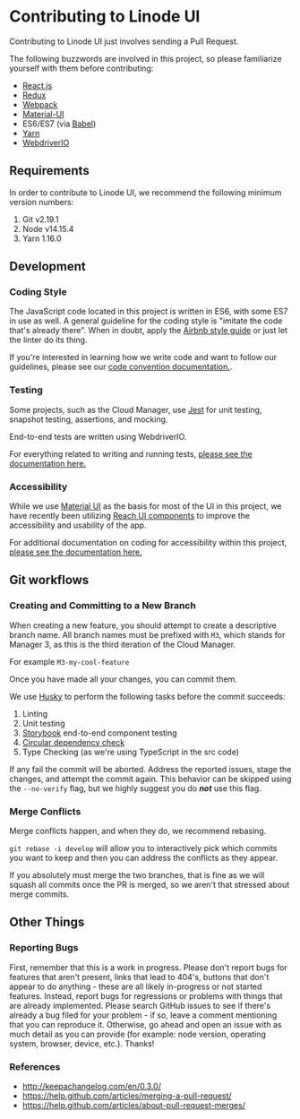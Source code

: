 # Contributing to Linode UI

Contributing to Linode UI just involves sending a Pull Request.

The following buzzwords are involved in this project, so please familiarize yourself with them before contributing:

- [React.js](https://facebook.github.io/react/)
- [Redux](http://redux.js.org/)
- [Webpack](https://webpack.github.io/)
- [Material-UI](https://material-ui.com/)
- ES6/ES7 (via [Babel](https://babeljs.io/))
- [Yarn](https://yarnpkg.com/)
- [WebdriverIO](https://webdriver.io/)

## Requirements

In order to contribute to Linode UI, we recommend the following minimum version numbers:

1. Git v2.19.1
2. Node v14.15.4
3. Yarn 1.16.0

## Development

### Coding Style

The JavaScript code located in this project is written in ES6, with some ES7 in use as well. A general guideline for the coding style is "imitate the code that's already there". When in doubt,
apply the [Airbnb style guide](https://github.com/airbnb/javascript) or just let
the linter do its thing.

If you're interested in learning how we write code and want to follow our guidelines, please
see our [code convention documentation.](CODE_CONVENTIONS.md).

### Testing

Some projects, such as the Cloud Manager, use [Jest](https://facebook.github.io/jest/docs/en/api.html) for unit testing, snapshot testing, assertions, and mocking.

End-to-end tests are written using WebdriverIO.

For everything related to writing and running tests, [please see the documentation here.](TESTING.md)

### Accessibility

While we use [Material UI](https://material-ui.com/) as the basis for most of the UI in this project, we have recently been utilizing [Reach UI components](https://reacttraining.com/reach-ui/) to improve the accessibility and usability of the app.

For additional documentation on coding for accessibility within this project, [please see the documentation here.](ACCESSIBILITY.md)

## Git workflows

### Creating and Committing to a New Branch

When creating a new feature, you should attempt to create a descriptive branch name. All branch names must be prefixed with `M3`, which stands for Manager 3, as this is the third iteration of the Cloud Manager.

For example `M3-my-cool-feature`

Once you have made all your changes, you can commit them.

We use [Husky](https://github.com/typicode/husky) to perform the following tasks before the commit succeeds:

1. Linting
2. Unit testing
3. [Storybook](https://github.com/storybooks/storybook) end-to-end component testing
4. [Circular dependency check](https://github.com/pahen/madge)
5. Type Checking (as we're using TypeScript in the src code)

If any fail the commit will be aborted. Address the reported issues, stage the changes, and attempt the commit again. This behavior can be skipped using the
`--no-verify` flag, but we highly suggest you do _**not**_ use this flag.

### Merge Conflicts

Merge conflicts happen, and when they do, we recommend rebasing.

`git rebase -i develop` will allow you to interactively pick which commits you want to keep and then you can address the conflicts as they appear.

If you absolutely must merge the two branches, that is fine as we will squash all commits once the PR is merged, so we aren't that stressed about merge commits.

## Other Things

### Reporting Bugs

First, remember that this is a work in progress. Please don't report bugs for
features that aren't present, links that lead to 404's, buttons that don't
appear to do anything - these are all likely in-progress or not started
features. Instead, report bugs for regressions or problems with things that are
already implemented. Please search GitHub issues to see if
there's already a bug filed for your problem - if so, leave a comment
mentioning that you can reproduce it. Otherwise, go ahead and open an issue
with as much detail as you can provide (for example: node version, operating
system, browser, device, etc.). Thanks!

### References

- http://keepachangelog.com/en/0.3.0/
- https://help.github.com/articles/merging-a-pull-request/
- https://help.github.com/articles/about-pull-request-merges/
